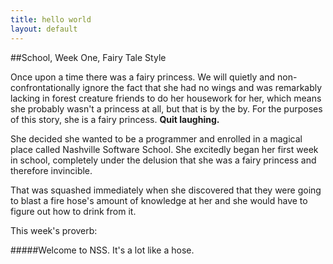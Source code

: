 ```yaml
---
title: hello world
layout: default
---
```


##School, Week One, Fairy Tale Style

Once upon a time there was a fairy princess. We will quietly and non-confrontationally ignore the fact that she had no wings and was remarkably lacking in forest creature friends to do her housework for her, which means she probably wasn't a princess at all, but that is by the by. For the purposes of this story, she is a fairy princess. **Quit laughing.**

She decided she wanted to be a programmer and enrolled in a magical place called Nashville Software School. She excitedly began her first week in school, completely under the delusion that she was a fairy princess and therefore invincible.

That was squashed immediately when she discovered that they were going to blast a fire hose's amount of knowledge at her and she would have to figure out how to drink from it. 

This week's proverb: 

#####Welcome to NSS. It's a lot like a hose.
